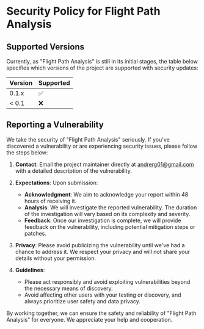# Security Policy for Flight Path Analysis

## Supported Versions

Currently, as "Flight Path Analysis" is still in its initial stages, the table below specifies which versions of the project are supported with security updates:

| Version | Supported          |
| ------- | ------------------ |
| 0.1.x   | :white_check_mark: |
| < 0.1   | :x:                |

## Reporting a Vulnerability

We take the security of "Flight Path Analysis" seriously. If you've discovered a vulnerability or are experiencing security issues, please follow the steps below:

1. **Contact**: Email the project maintainer directly at [andrerg01@gmail.com](mailto:andrerg01@gmail.com) with a detailed description of the vulnerability.
  
2. **Expectations**: Upon submission:
    - **Acknowledgment**: We aim to acknowledge your report within 48 hours of receiving it.
    - **Analysis**: We will investigate the reported vulnerability. The duration of the investigation will vary based on its complexity and severity.
    - **Feedback**: Once our investigation is complete, we will provide feedback on the vulnerability, including potential mitigation steps or patches.

3. **Privacy**: Please avoid publicizing the vulnerability until we've had a chance to address it. We respect your privacy and will not share your details without your permission.

4. **Guidelines**:
    - Please act responsibly and avoid exploiting vulnerabilities beyond the necessary means of discovery.
    - Avoid affecting other users with your testing or discovery, and always prioritize user safety and data privacy.

By working together, we can ensure the safety and reliability of "Flight Path Analysis" for everyone. We appreciate your help and cooperation.
